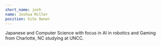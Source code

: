 ```yaml
---
short_name: josh
name: Joshua Miller
position: Site Owner
---
```


Japanese and Computer Science with focus in AI in robotics and Gaming from Charlotte, NC studying at UNCC.

